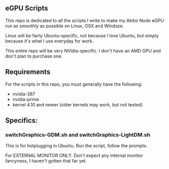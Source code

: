 ## eGPU Scripts
This repo is dedicated to all the scripts I write to make my Akitio Node eGPU run as smoothly as possible on Linux, OSX and Windoze.

Linux will be fairly Ubuntu-specific, not because I love Ubuntu, but simply because it's what I use everyday for work.

This entire repo will be very NVidia-specific. I don't have an AMD GPU and don't plan to purchase one.

## Requirements
For the scripts in this repo, you must generally have the following:
- nvidia-387
- nvidia-prime
- kernel 4.10 and newer (older kernels may work, but not tested)

## Specifics:

### switchGraphics-GDM.sh and switchGraphics-LightDM.sh
This is for hotplugging in Ubuntu. Run the script, follow the prompts.

For EXTERNAL MONITOR ONLY. Don't expect any internal monitor fancyness, I haven't gotten that far yet.
